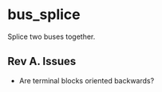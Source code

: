 bus_splice
==========

Splice two buses together.

## Rev A. Issues

* Are terminal blocks oriented backwards?

